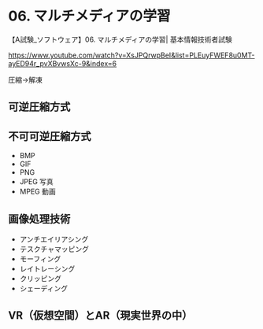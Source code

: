 # 06. マルチメディアの学習
【A試験_ソフトウェア】06. マルチメディアの学習| 基本情報技術者試験

 https://www.youtube.com/watch?v=XsJPQrwpBeI&list=PLEuyFWEF8u0MT-ayED94r_pvXBvwsXc-9&index=6

圧縮→解凍

## 可逆圧縮方式
## 不可可逆圧縮方式

+ BMP
+ GIF
+ PNG
+ JPEG 写真
+ MPEG 動画

## 画像処理技術
+ アンチエイリアシング
+ テスクチャマッピング
+ モーフィング
+ レイトレーシング
+ クリッピング
+ シェーディング

## VR（仮想空間）とAR（現実世界の中）

